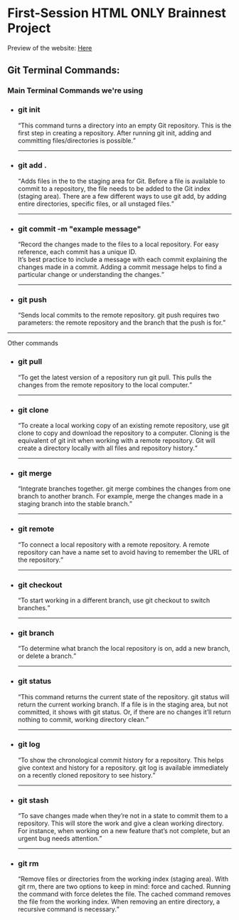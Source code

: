 # First-Session HTML ONLY Brainnest Project
Preview of the website: <a href="https://littlecanopener.github.io/First-Session-HTML-ONLY/index.html" target="_blank">Here</a>
<h2> Git Terminal Commands:</h2>
<h3>Main Terminal Commands we're using</h3>
<div>
    <ul>
        <li><h3>git init</h3></li>
            <q>This command turns a directory into an empty Git repository. This is the first step in creating a repository. After running git init, adding and committing files/directories is possible.</q><hr>
        <li><h3>git add .</h3></li>
            <q>Adds files in the to the staging area for Git. Before a file is available to commit to a repository, the file needs to be added to the Git index (staging area). There are a few different ways to use git add, by adding entire directories, specific files, or all unstaged files.</q><hr>
        <li><h3>git commit -m "example message"</h3></li>
            <q>Record the changes made to the files to a local repository. For easy reference, each commit has a unique ID.<br>
            It’s best practice to include a message with each commit explaining the changes made in a commit. Adding a commit message helps to find a particular change or understanding the changes.</q><hr>
        <li><h3>git push</h3></li>
            <q>Sends local commits to the remote repository. git push requires two parameters: the remote repository and the branch that the push is for.</q>
    </ul><hr>
     Other commands
    <ul>
        <li><h3>git pull</h3></li>
            <q>To get the latest version of a repository run git pull. This pulls the changes from the remote repository to the local computer.</q><hr>
        <li><h3>git clone</h3></li>
            <q>To create a local working copy of an existing remote repository, use git clone to copy and download the repository to a computer. Cloning is the equivalent of git init when working with a remote repository. Git will create a directory locally with all files and repository history.</q><hr>
        <li><h3>git merge</h3></li>
            <q>Integrate branches together. git merge combines the changes from one branch to another branch. For example, merge the changes made in a staging branch into the stable branch.</q><hr>
        <li><h3>git remote</h3></li>
            <q>To connect a local repository with a remote repository. A remote repository can have a name set to avoid having to remember the URL of the repository.</q><hr>
        <li><h3>git checkout</h3></li>
            <q>To start working in a different branch, use git checkout to switch branches.</q><hr>
        <li><h3>git branch</h3></li>
            <q>To determine what branch the local repository is on, add a new branch, or delete a branch.</q><hr>
        <li><h3>git status</h3></li>
            <q>This command returns the current state of the repository.
            git status will return the current working branch. If a file is in the staging area, but not committed, it shows with git status. Or, if there are no changes it’ll return nothing to commit, working directory clean.</q><hr>
        <li><h3>git log</h3></li>
            <q>To show the chronological commit history for a repository. This helps give context and history for a repository. git log is available immediately on a recently cloned repository to see history.</q><hr>
        <li><h3>git stash</h3></li>
            <q>To save changes made when they’re not in a state to commit them to a repository. This will store the work and give a clean working directory. For instance, when working on a new feature that’s not complete, but an urgent bug needs attention.</q><hr>
        <li><h3>git rm</h3></li>
            <q>Remove files or directories from the working index (staging area). With git rm, there are two options to keep in mind: force and cached. Running the command with force deletes the file. The cached command removes the file from the working index. When removing an entire directory, a recursive command is necessary.</q>
    </ul>
</div>
